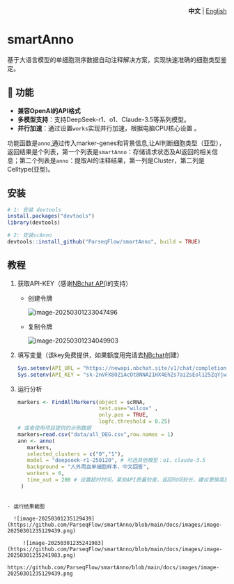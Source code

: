<p align="right">
   <strong>中文</strong> | <a href="./README.md">English</a>
</p>

# smartAnno 

基于大语言模型的单细胞测序数据自动注释解决方案，实现快速准确的细胞类型鉴定。

## 🧬 功能

-  **兼容OpenAI的API格式**
-  **多模型支持**：支持DeepSeek-r1、o1、Claude-3.5等系列模型。
- **并行加速**：通过设置`works`实现并行加速，根据电脑CPU核心设置  。

功能函数是`anno`,通过传入marker-genes和背景信息,让AI判断细胞类型（亚型），返回结果是个列表，第一个列表是`smartAnno`：存储请求状态及AI返回的相关信息；第二个列表是`anno`：提取AI的注释结果，第一列是Cluster，第二列是Celltype(亚型)。

## 安装

```R
# 1: 安装 devtools
install.packages("devtools")
library(devtools)

# 2: 安装scAnno
devtools::install_github("ParseqFlow/smartAnno", build = TRUE)
```



## 教程

1. 获取API-KEY（感谢[NBchat API](https://newapi.nbchat.site/))的支持）

   - 创建令牌

     ![image-20250301233047496](https://github.com/ParseqFlow/smartAnno/blob/main/docs/images/image-20250301233047496.png)

   - 复制令牌

     ![image-20250301234049903](https://github.com/ParseqFlow/smartAnno/blob/main/docs/images/image-20250301234049903.png)

2. 填写变量（该key免费提供，如果额度用完请去[NBchat](https://newapi.nbchat.site/)创建）

   ``` R
   Sys.setenv(API_URL = "https://newapi.nbchat.site/v1/chat/completions")
   Sys.setenv(API_KEY = "sk-2nVFX8OZiAcOt8NNA21HX4EhZs7aiZsEol125ZqYjwT3E8zo") 
   ```

3. 运行分析

   ``` R
   markers <- FindAllMarkers(object = scRNA,
                             test.use="wilcox" ,
                             only.pos = TRUE,
                             logfc.threshold = 0.25)  
   # 或者使用项目提供的示例数据
   markers=read.csv("data/all_DEG.csv",row.names = 1)
   ann <- anno(
      markers,
      selected_clusters = c("0","1"),
      model = "deepseek-r1-250120", # 可选其他模型：o1、claude-3.5
      background = "人外周血单细胞样本，中文回答",
      workers = 6,
      time_out = 200 # 设置超时时间，某些API质量较差，返回时间较长，建议更换高质量API
    )
```
   
- 运行结果截图
   
  ![image-20250301235129439](https://github.com/ParseqFlow/smartAnno/blob/main/docs/images/image-20250301235129439.png)
   
     ![image-20250301235241983](https://github.com/ParseqFlow/smartAnno/blob/main/docs/images/image-20250301235241983.png)

https://github.com/ParseqFlow/smartAnno/blob/main/docs/images/image-20250301235129439.png





